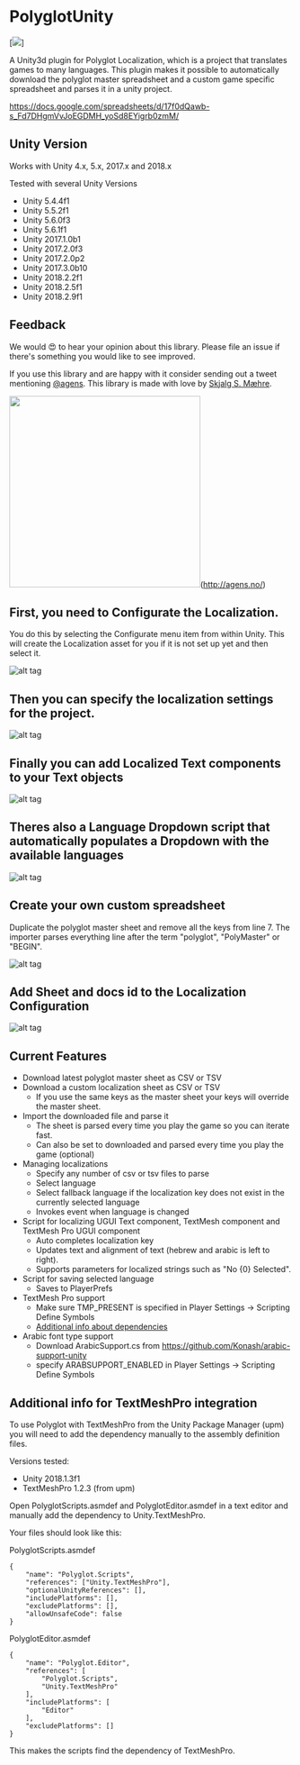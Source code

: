 # PolyglotUnity

[<img src="http://i2.photobucket.com/albums/y39/karmis/Polyglot/parrot_medium_zpsomejqg3q.png" />]

A Unity3d plugin for Polyglot Localization, which is a project that translates games to many languages. This plugin makes it possible to automatically download the polyglot master spreadsheet and a custom game specific spreadsheet and parses it in a unity project.

https://docs.google.com/spreadsheets/d/17f0dQawb-s_Fd7DHgmVvJoEGDMH_yoSd8EYigrb0zmM/

## Unity Version

Works with Unity 4.x, 5.x, 2017.x and 2018.x

Tested with several Unity Versions
* Unity 5.4.4f1
* Unity 5.5.2f1
* Unity 5.6.0f3
* Unity 5.6.1f1
* Unity 2017.1.0b1
* Unity 2017.2.0f3
* Unity 2017.2.0p2
* Unity 2017.3.0b10
* Unity 2018.2.2f1
* Unity 2018.2.5f1
* Unity 2018.2.9f1

## Feedback

We would 😍 to hear your opinion about this library. Please file an issue if there's something you would like to see improved.

If you use this library and are happy with it consider sending out a tweet mentioning [@agens](https://twitter.com/agens). This library is made with love by [Skjalg S. Mæhre](https://github.com/Skjalgsm).

<img src="http://static.agens.no/images/agens_logo_w_slogan_avenir_medium.png" width="340" />(http://agens.no/)

## First, you need to Configurate the Localization.
You do this by selecting the Configurate menu item from within Unity.
This will create the Localization asset for you if it is not set up yet and then select it.

![alt tag](https://raw.githubusercontent.com/agens-no/PolyglotUnity/master/meta/Configurate.png)

## Then you can specify the localization settings for the project.

![alt tag](https://raw.githubusercontent.com/agens-no/PolyglotUnity/master/meta/LocalizationAsset.png)

## Finally you can add Localized Text components to your Text objects

![alt tag](https://raw.githubusercontent.com/agens-no/PolyglotUnity/master/meta/LocalizedText.gif)

## Theres also a Language Dropdown script that automatically populates a Dropdown with the available languages
![alt tag](https://raw.githubusercontent.com/agens-no/PolyglotUnity/master/meta/LanguageDropdown.png)

## Create your own custom spreadsheet
Duplicate the polyglot master sheet and remove all the keys from line 7. 
The importer parses everything line after the term "polyglot", "PolyMaster" or "BEGIN".

![alt tag](https://raw.githubusercontent.com/agens-no/PolyglotUnity/master/meta/CopySheet.png)

## Add Sheet and docs id to the Localization Configuration
![alt tag](https://raw.githubusercontent.com/agens-no/PolyglotUnity/master/meta/CustomSheet.png)

## Current Features
- Download latest polyglot master sheet as CSV or TSV
- Download a custom localization sheet as CSV or TSV
    - If you use the same keys as the master sheet your keys will override the master sheet.
- Import the downloaded file and parse it
    - The sheet is parsed every time you play the game so you can iterate fast.
    - Can also be set to downloaded and parsed every time you play the game (optional)
- Managing localizations
	- Specify any number of csv or tsv files to parse
	- Select language
	- Select fallback language if the localization key does not exist in the currently selected language
	- Invokes event when language is changed
- Script for localizing UGUI Text component, TextMesh component and TextMesh Pro UGUI component
	- Auto completes localization key
	- Updates text and alignment of text (hebrew and arabic is left to right).
	- Supports parameters for localized strings such as "No {0} Selected".
- Script for saving selected language
	- Saves to PlayerPrefs
- TextMesh Pro support
    - Make sure TMP_PRESENT is specified in Player Settings -> Scripting Define Symbols
    - [Additional info about dependencies](#additional-info-for-textmeshpro-integration)
- Arabic font type support
    - Download ArabicSupport.cs from https://github.com/Konash/arabic-support-unity
    - specify ARABSUPPORT_ENABLED in Player Settings -> Scripting Define Symbols

## Additional info for TextMeshPro integration

To use Polyglot with TextMeshPro from the Unity Package Manager (upm) you will need to add the dependency manually to the assembly definition files.

Versions tested:
* Unity 2018.1.3f1
* TextMeshPro 1.2.3 (from upm)

Open PolyglotScripts.asmdef and PolyglotEditor.asmdef in a text editor and manually add the dependency to Unity.TextMeshPro.

Your files should look like this:

PolyglotScripts.asmdef
```
{
    "name": "Polyglot.Scripts",
    "references": ["Unity.TextMeshPro"],
    "optionalUnityReferences": [],
    "includePlatforms": [],
    "excludePlatforms": [],
    "allowUnsafeCode": false
}
```
PolyglotEditor.asmdef
```
{
    "name": "Polyglot.Editor",
    "references": [
        "Polyglot.Scripts",
        "Unity.TextMeshPro"
    ],
    "includePlatforms": [
        "Editor"
    ],
    "excludePlatforms": []
}
```
This makes the scripts find the dependency of TextMeshPro.